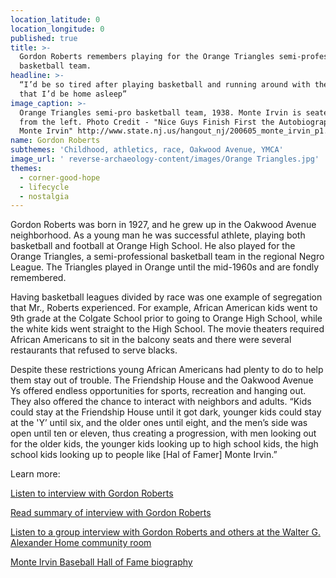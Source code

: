 ```yaml
---
location_latitude: 0
location_longitude: 0
published: true
title: >-
  Gordon Roberts remembers playing for the Orange Triangles semi-professional
  basketball team.  
headline: >-
  “I’d be so tired after playing basketball and running around with the kids
  that I’d be home asleep”
image_caption: >-
  Orange Triangles semi-pro basketball team, 1938. Monte Irvin is seated 2nd
  from the left. Photo Credit - "Nice Guys Finish First the Autobiography of
  Monte Irvin" http://www.state.nj.us/hangout_nj/200605_monte_irvin_p1.html 
name: Gordon Roberts
subthemes: 'Childhood, athletics, race, Oakwood Avenue, YMCA'
image_url: ' reverse-archaeology-content/images/Orange Triangles.jpg'
themes:
  - corner-good-hope
  - lifecycle
  - nostalgia
---
```

Gordon Roberts was born in 1927, and he grew up in the Oakwood Avenue neighborhood. As a young man he was successful athlete, playing both basketball and football at Orange High School. He also played for the Orange Triangles, a semi-professional basketball team in the regional Negro League. The Triangles played in Orange until the mid-1960s and are fondly remembered.

Having basketball leagues divided by race was one example of segregation that Mr., Roberts experienced. For example, African American kids went to 9th grade at the Colgate School prior to going to Orange High School, while the white kids went straight to the High School. The movie theaters required African Americans to sit in the balcony seats and there were several restaurants that refused to serve blacks.

Despite these restrictions young African Americans had plenty to do to help them stay out of trouble. The Friendship House and the Oakwood Avenue Ys offered endless opportunities for sports, recreation and hanging out. They also offered the chance to interact with neighbors and adults. “Kids could stay at the Friendship House until it got dark, younger kids could stay at the 'Y’ until six, and the older ones until eight, and the men’s side was open until ten or eleven, thus creating a progression, with men looking out for the older kids, the younger kids looking up to high school kids, the high school kids looking up to people like [Hal of Famer] Monte Irvin.”  

Learn more:

[Listen to interview with Gordon Roberts](https://soundcloud.com/user-773139664/gordon-roberts-interview-12-13-15)  

[Read summary of interview with Gordon Roberts](https://github.com/uofo/reverse-archaeology-content/raw/gh-pages/files/Gordon%20Roberts%2012-13-15%2C%20b.%201927.pdf)  

[Listen to a group interview with Gordon Roberts and others at the Walter G. Alexander Home community room](https://soundcloud.com/user-773139664/walter-g-alexander-group-interview-12-16-15)  

[Monte Irvin Baseball Hall of Fame biography](http://baseballhall.org/hof/irvin-monte)
